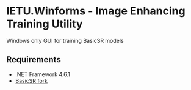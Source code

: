 # IETU.Winforms - Image Enhancing Training Utility
Windows only GUI for training BasicSR models

## Requirements

* .NET Framework 4.6.1
* [BasicSR fork](https://github.com/victorca25/BasicSR)
